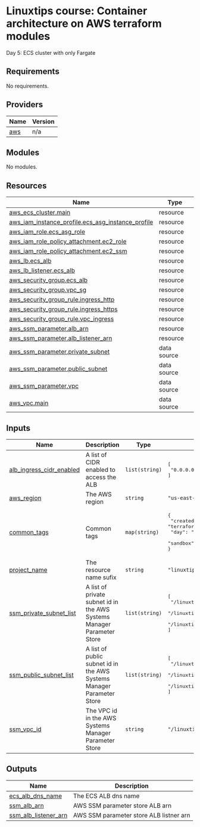 <!-- BEGIN_TF_DOCS -->
# Linuxtips course: Container architecture on AWS terraform modules

Day 5: ECS cluster with only Fargate

## Requirements

No requirements.

## Providers

| Name | Version |
|------|---------|
| <a name="provider_aws"></a> [aws](#provider\_aws) | n/a |

## Modules

No modules.

## Resources

| Name | Type |
|------|------|
| [aws_ecs_cluster.main](https://registry.terraform.io/providers/hashicorp/aws/latest/docs/resources/ecs_cluster) | resource |
| [aws_iam_instance_profile.ecs_asg_instance_profile](https://registry.terraform.io/providers/hashicorp/aws/latest/docs/resources/iam_instance_profile) | resource |
| [aws_iam_role.ecs_asg_role](https://registry.terraform.io/providers/hashicorp/aws/latest/docs/resources/iam_role) | resource |
| [aws_iam_role_policy_attachment.ec2_role](https://registry.terraform.io/providers/hashicorp/aws/latest/docs/resources/iam_role_policy_attachment) | resource |
| [aws_iam_role_policy_attachment.ec2_ssm](https://registry.terraform.io/providers/hashicorp/aws/latest/docs/resources/iam_role_policy_attachment) | resource |
| [aws_lb.ecs_alb](https://registry.terraform.io/providers/hashicorp/aws/latest/docs/resources/lb) | resource |
| [aws_lb_listener.ecs_alb](https://registry.terraform.io/providers/hashicorp/aws/latest/docs/resources/lb_listener) | resource |
| [aws_security_group.ecs_alb](https://registry.terraform.io/providers/hashicorp/aws/latest/docs/resources/security_group) | resource |
| [aws_security_group.vpc_sg](https://registry.terraform.io/providers/hashicorp/aws/latest/docs/resources/security_group) | resource |
| [aws_security_group_rule.ingress_http](https://registry.terraform.io/providers/hashicorp/aws/latest/docs/resources/security_group_rule) | resource |
| [aws_security_group_rule.ingress_https](https://registry.terraform.io/providers/hashicorp/aws/latest/docs/resources/security_group_rule) | resource |
| [aws_security_group_rule.vpc_ingress](https://registry.terraform.io/providers/hashicorp/aws/latest/docs/resources/security_group_rule) | resource |
| [aws_ssm_parameter.alb_arn](https://registry.terraform.io/providers/hashicorp/aws/latest/docs/resources/ssm_parameter) | resource |
| [aws_ssm_parameter.alb_listener_arn](https://registry.terraform.io/providers/hashicorp/aws/latest/docs/resources/ssm_parameter) | resource |
| [aws_ssm_parameter.private_subnet](https://registry.terraform.io/providers/hashicorp/aws/latest/docs/data-sources/ssm_parameter) | data source |
| [aws_ssm_parameter.public_subnet](https://registry.terraform.io/providers/hashicorp/aws/latest/docs/data-sources/ssm_parameter) | data source |
| [aws_ssm_parameter.vpc](https://registry.terraform.io/providers/hashicorp/aws/latest/docs/data-sources/ssm_parameter) | data source |
| [aws_vpc.main](https://registry.terraform.io/providers/hashicorp/aws/latest/docs/data-sources/vpc) | data source |

## Inputs

| Name | Description | Type | Default | Required |
|------|-------------|------|---------|:--------:|
| <a name="input_alb_ingress_cidr_enabled"></a> [alb\_ingress\_cidr\_enabled](#input\_alb\_ingress\_cidr\_enabled) | A list of CIDR enabled to access the ALB | `list(string)` | <pre>[<br>  "0.0.0.0/0"<br>]</pre> | no |
| <a name="input_aws_region"></a> [aws\_region](#input\_aws\_region) | The AWS region | `string` | `"us-east-1"` | no |
| <a name="input_common_tags"></a> [common\_tags](#input\_common\_tags) | Common tags | `map(string)` | <pre>{<br>  "created_by": "terraform-linuxtips-aws-container-architecture",<br>  "day": "day5",<br>  "sandbox": "linuxtips"<br>}</pre> | no |
| <a name="input_project_name"></a> [project\_name](#input\_project\_name) | The resource name sufix | `string` | `"linuxtips"` | no |
| <a name="input_ssm_private_subnet_list"></a> [ssm\_private\_subnet\_list](#input\_ssm\_private\_subnet\_list) | A list of private subnet id in the AWS Systems Manager Parameter Store | `list(string)` | <pre>[<br>  "/linuxtips/vpc/subnet_private_us_east_1a_id",<br>  "/linuxtips/vpc/subnet_private_us_east_1b_id",<br>  "/linuxtips/vpc/subnet_private_us_east_1c_id"<br>]</pre> | no |
| <a name="input_ssm_public_subnet_list"></a> [ssm\_public\_subnet\_list](#input\_ssm\_public\_subnet\_list) | A list of public subnet id in the AWS Systems Manager Parameter Store | `list(string)` | <pre>[<br>  "/linuxtips/vpc/subnet_public_us_east_1a_id",<br>  "/linuxtips/vpc/subnet_public_us_east_1b_id",<br>  "/linuxtips/vpc/subnet_public_us_east_1c_id"<br>]</pre> | no |
| <a name="input_ssm_vpc_id"></a> [ssm\_vpc\_id](#input\_ssm\_vpc\_id) | The VPC id in the AWS Systems Manager Parameter Store | `string` | `"/linuxtips/vpc/vpc_id"` | no |

## Outputs

| Name | Description |
|------|-------------|
| <a name="output_ecs_alb_dns_name"></a> [ecs\_alb\_dns\_name](#output\_ecs\_alb\_dns\_name) | The ECS ALB dns name |
| <a name="output_ssm_alb_arn"></a> [ssm\_alb\_arn](#output\_ssm\_alb\_arn) | AWS SSM parameter store ALB arn |
| <a name="output_ssm_alb_listener_arn"></a> [ssm\_alb\_listener\_arn](#output\_ssm\_alb\_listener\_arn) | AWS SSM parameter store ALB listner arn |
<!-- END_TF_DOCS -->